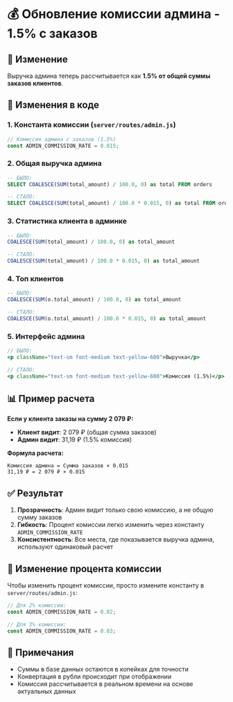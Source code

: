 # 💰 Обновление комиссии админа - 1.5% с заказов

## 🎯 Изменение
Выручка админа теперь рассчитывается как **1.5% от общей суммы заказов клиентов**.

## 🔧 Изменения в коде

### 1. Константа комиссии (`server/routes/admin.js`)
```javascript
// Комиссия админа с заказов (1.5%)
const ADMIN_COMMISSION_RATE = 0.015;
```

### 2. Общая выручка админа
```sql
-- БЫЛО:
SELECT COALESCE(SUM(total_amount) / 100.0, 0) as total FROM orders

-- СТАЛО:
SELECT COALESCE(SUM(total_amount) / 100.0 * 0.015, 0) as total FROM orders
```

### 3. Статистика клиента в админке
```sql
-- БЫЛО:
COALESCE(SUM(total_amount) / 100.0, 0) as total_amount

-- СТАЛО:
COALESCE(SUM(total_amount) / 100.0 * 0.015, 0) as total_amount
```

### 4. Топ клиентов
```sql
-- БЫЛО:
COALESCE(SUM(o.total_amount) / 100.0, 0) as total_amount

-- СТАЛО:
COALESCE(SUM(o.total_amount) / 100.0 * 0.015, 0) as total_amount
```

### 5. Интерфейс админа
```jsx
// БЫЛО:
<p className="text-sm font-medium text-yellow-600">Выручка</p>

// СТАЛО:
<p className="text-sm font-medium text-yellow-600">Комиссия (1.5%)</p>
```

## 📊 Пример расчета

**Если у клиента заказы на сумму 2 079 ₽:**
- **Клиент видит**: 2 079 ₽ (общая сумма заказов)
- **Админ видит**: 31,19 ₽ (1.5% комиссия)

**Формула расчета:**
```
Комиссия админа = Сумма заказов × 0.015
31,19 ₽ = 2 079 ₽ × 0.015
```

## ✅ Результат

1. **Прозрачность**: Админ видит только свою комиссию, а не общую сумму заказов
2. **Гибкость**: Процент комиссии легко изменить через константу `ADMIN_COMMISSION_RATE`
3. **Консистентность**: Все места, где показывается выручка админа, используют одинаковый расчет

## 🔄 Изменение процента комиссии

Чтобы изменить процент комиссии, просто измените константу в `server/routes/admin.js`:

```javascript
// Для 2% комиссии:
const ADMIN_COMMISSION_RATE = 0.02;

// Для 3% комиссии:
const ADMIN_COMMISSION_RATE = 0.03;
```

## 📝 Примечания

- Суммы в базе данных остаются в копейках для точности
- Конвертация в рубли происходит при отображении
- Комиссия рассчитывается в реальном времени на основе актуальных данных




